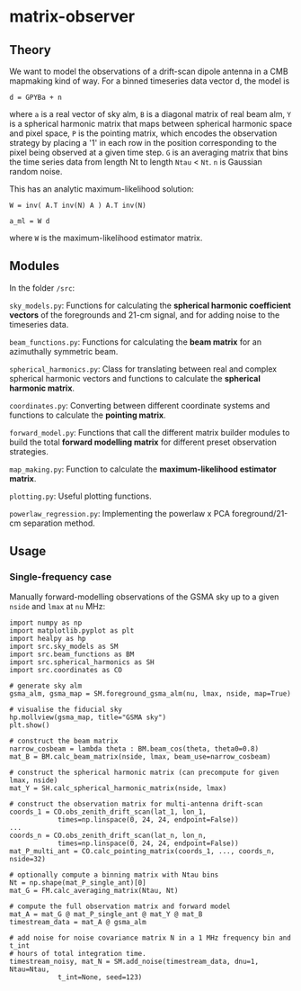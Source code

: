 # matrix-observer

## Theory

We want to model the observations of a drift-scan dipole antenna in a CMB
mapmaking kind of way. For a binned timeseries data vector d, the model is

`d = GPYBa + n`

where `a` is a real vector of sky alm, `B` is a diagonal matrix of real beam 
alm, `Y` is a spherical harmonic matrix that maps between spherical harmonic 
space and pixel space, `P` is the pointing matrix, which encodes the observation strategy by placing a '1' in each row in the position corresponding to the pixel
being observed at a given time step. `G` is an averaging matrix that bins the 
time series data from length Nt to length `Ntau` < `Nt`. `n` is Gaussian random
noise. 

This has an analytic maximum-likelihood solution:

`W = inv( A.T inv(N) A ) A.T inv(N)`

`a_ml = W d`

where `W` is the maximum-likelihood estimator matrix.


## Modules

In the folder `/src`:

`sky_models.py`:
Functions for calculating the **spherical harmonic coefficient vectors** of the 
foregrounds and 21-cm signal, and for adding noise to the timeseries data.

`beam_functions.py`:
Functions for calculating the **beam matrix** for an azimuthally symmetric beam.

`spherical_harmonics.py`:
Class for translating between real and complex spherical harmonic vectors and 
functions to calculate the **spherical harmonic matrix**.

`coordinates.py`:
Converting between different coordinate systems and functions to calculate the 
**pointing matrix**.

`forward_model.py`:
Functions that call the different matrix builder modules to build the total
**forward modelling matrix** for different preset observation strategies.

`map_making.py`:
Function to calculate the **maximum-likelihood estimator matrix**.

`plotting.py`:
Useful plotting functions.

`powerlaw_regression.py`:
Implementing the powerlaw x PCA foreground/21-cm separation method.


## Usage

### Single-frequency case

Manually forward-modelling observations of the GSMA sky up to a given `nside` 
and `lmax` at `nu` MHz:

```
import numpy as np
import matplotlib.pyplot as plt
import healpy as hp
import src.sky_models as SM
import src.beam_functions as BM
import src.spherical_harmonics as SH
import src.coordinates as CO

# generate sky alm
gsma_alm, gsma_map = SM.foreground_gsma_alm(nu, lmax, nside, map=True)

# visualise the fiducial sky
hp.mollview(gsma_map, title="GSMA sky")
plt.show()

# construct the beam matrix
narrow_cosbeam = lambda theta : BM.beam_cos(theta, theta0=0.8)
mat_B = BM.calc_beam_matrix(nside, lmax, beam_use=narrow_cosbeam)

# construct the spherical harmonic matrix (can precompute for given lmax, nside)
mat_Y = SH.calc_spherical_harmonic_matrix(nside, lmax)

# construct the observation matrix for multi-antenna drift-scan
coords_1 = CO.obs_zenith_drift_scan(lat_1, lon_1, 
            times=np.linspace(0, 24, 24, endpoint=False))
...
coords_n = CO.obs_zenith_drift_scan(lat_n, lon_n, 
            times=np.linspace(0, 24, 24, endpoint=False))
mat_P_multi_ant = CO.calc_pointing_matrix(coords_1, ..., coords_n, nside=32)

# optionally compute a binning matrix with Ntau bins
Nt = np.shape(mat_P_single_ant)[0]
mat_G = FM.calc_averaging_matrix(Ntau, Nt)

# compute the full observation matrix and forward model
mat_A = mat_G @ mat_P_single_ant @ mat_Y @ mat_B
timestream_data = mat_A @ gsma_alm

# add noise for noise covariance matrix N in a 1 MHz frequency bin and t_int 
# hours of total integration time.
timestream_noisy, mat_N = SM.add_noise(timestream_data, dnu=1, Ntau=Ntau, 
            t_int=None, seed=123)
```
